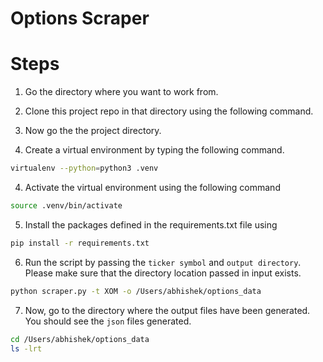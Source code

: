 # Options Scraper

# Steps

1. Go the directory where you want to work from. 

2. Clone this project repo in that directory using the following command.

3. Now go the the project directory. 

3. Create a virtual environment by typing the following command. 

```bash
virtualenv --python=python3 .venv
```

4. Activate the virtual environment using the following command

```bash
source .venv/bin/activate

```

5. Install the packages defined in the requirements.txt file using

```bash
pip install -r requirements.txt
```

6. Run the script by passing the `ticker symbol` and `output directory`. 
Please make sure that the directory location passed in input exists. 

```bash
python scraper.py -t XOM -o /Users/abhishek/options_data

```

7. Now, go to the directory where the output files have been generated. 
You should see the `json` files generated.

```bash
cd /Users/abhishek/options_data
ls -lrt
```